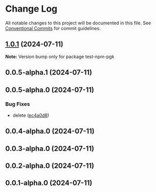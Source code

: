 # Change Log

All notable changes to this project will be documented in this file.
See [Conventional Commits](https://conventionalcommits.org) for commit guidelines.

## [1.0.1](https://github.com/balffr/test-lerna/compare/test-npm-pgk@0.0.5-alpha.1...test-npm-pgk@1.0.1) (2024-07-11)

**Note:** Version bump only for package test-npm-pgk





## 0.0.5-alpha.1 (2024-07-11)



## 0.0.5-alpha.0 (2024-07-11)


### Bug Fixes

* delete ([ec4a0d8](https://github.com/balffr/test-lerna/commit/ec4a0d8bf9b13357af7108f846d18fc9f605a6fa))



## 0.0.4-alpha.0 (2024-07-11)



## 0.0.3-alpha.0 (2024-07-11)



## 0.0.2-alpha.0 (2024-07-11)



## 0.0.1-alpha.0 (2024-07-11)
